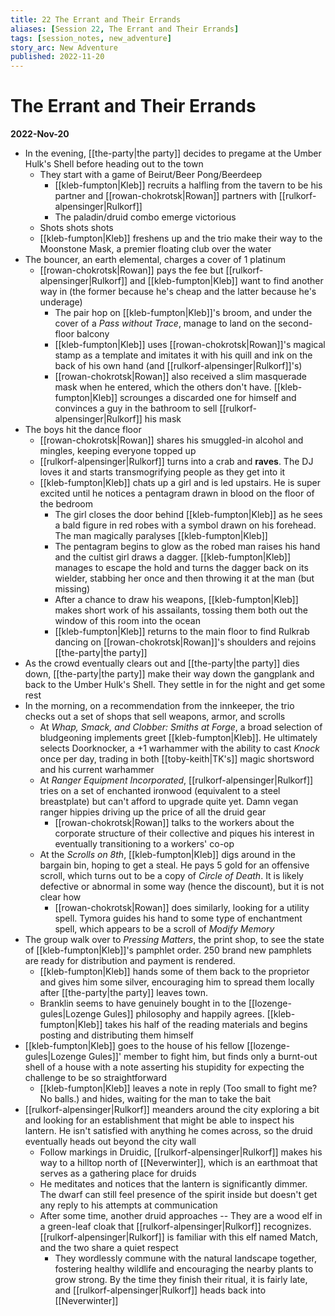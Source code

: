 ```yaml
---
title: 22 The Errant and Their Errands
aliases: [Session 22, The Errant and Their Errands]
tags: [session_notes, new_adventure]
story_arc: New Adventure
published: 2022-11-20
---
```

# The Errant and Their Errands
**2022-Nov-20**

- In the evening, [[the-party|the party]] decides to pregame at the Umber Hulk's Shell before heading out to the town
	- They start with a game of Beirut/Beer Pong/Beerdeep
		- [[kleb-fumpton|Kleb]] recruits a halfling from the tavern to be his partner and [[rowan-chokrotsk|Rowan]] partners with [[rulkorf-alpensinger|Rulkorf]]
		- The paladin/druid combo emerge victorious
	- Shots shots shots
	- [[kleb-fumpton|Kleb]] freshens up and the trio make their way to the Moonstone Mask, a premier floating club over the water
- The bouncer, an earth elemental, charges a cover of 1 platinum
	- [[rowan-chokrotsk|Rowan]] pays the fee but [[rulkorf-alpensinger|Rulkorf]] and [[kleb-fumpton|Kleb]] want to find another way in (the former because he's cheap and the latter because he's underage)
		- The pair hop on [[kleb-fumpton|Kleb]]'s broom, and under the cover of a *Pass without Trace*, manage to land on the second-floor balcony
		- [[kleb-fumpton|Kleb]] uses [[rowan-chokrotsk|Rowan]]'s magical stamp as a template and imitates it with his quill and ink on the back of his own hand (and [[rulkorf-alpensinger|Rulkorf]]'s)
		- [[rowan-chokrotsk|Rowan]] also received a slim masquerade mask when he entered, which the others don't have. [[kleb-fumpton|Kleb]] scrounges a discarded one for himself and convinces a guy in the bathroom to sell [[rulkorf-alpensinger|Rulkorf]] his mask
- The boys hit the dance floor
	- [[rowan-chokrotsk|Rowan]] shares his smuggled-in alcohol and mingles, keeping everyone topped up
	- [[rulkorf-alpensinger|Rulkorf]] turns into a crab and **raves**. The DJ loves it and starts transmogrifying people as they get into it
	- [[kleb-fumpton|Kleb]] chats up a girl and is led upstairs. He is super excited until he notices a pentagram drawn in blood on the floor of the bedroom
		- The girl closes the door behind [[kleb-fumpton|Kleb]] as he sees a bald figure in red robes with a symbol drawn on his forehead. The man magically paralyses [[kleb-fumpton|Kleb]]
		- The pentagram begins to glow as the robed man raises his hand and the cultist girl draws a dagger. [[kleb-fumpton|Kleb]] manages to escape the hold and turns the dagger back on its wielder, stabbing her once and then throwing it at the man (but missing)
		- After a chance to draw his weapons, [[kleb-fumpton|Kleb]] makes short work of his assailants, tossing them both out the window of this room into the ocean
		- [[kleb-fumpton|Kleb]] returns to the main floor to find Rulkrab dancing on [[rowan-chokrotsk|Rowan]]'s shoulders and rejoins [[the-party|the party]]
- As the crowd eventually clears out and [[the-party|the party]] dies down, [[the-party|the party]] make their way down the gangplank and back to the Umber Hulk's Shell. They settle in for the night and get some rest
- In the morning, on a recommendation from the innkeeper, the trio checks out a set of shops that sell weapons, armor, and scrolls
	- At *Whap, Smack, and Clobber: Smiths at Forge*, a broad selection of bludgeoning implements greet [[kleb-fumpton|Kleb]]. He ultimately selects Doorknocker, a +1 warhammer with the ability to cast *Knock* once per day, trading in both [[toby-keith|TK's]] magic shortsword and his current warhammer
	- At *Ranger Equipment Incorporated*, [[rulkorf-alpensinger|Rulkorf]] tries on a set of enchanted ironwood (equivalent to a steel breastplate) but can't afford to upgrade quite yet. Damn vegan ranger hippies driving up the price of all the druid gear
		- [[rowan-chokrotsk|Rowan]] talks to the workers about the corporate structure of their collective and piques his interest in eventually transitioning to a workers' co-op
	- At the *Scrolls on 8th*, [[kleb-fumpton|Kleb]] digs around in the bargain bin, hoping to get a  steal. He pays 5 gold for an offensive scroll, which turns out to be a copy of *Circle of Death*. It is likely defective or abnormal in some way (hence the discount), but it is not clear how
		- [[rowan-chokrotsk|Rowan]] does similarly, looking for a utility spell. Tymora guides his hand to some type of enchantment spell, which appears to be a scroll of *Modify Memory*
- The group walk over to *Pressing Matters*, the print shop, to see the state of [[kleb-fumpton|Kleb]]'s pamphlet order. 250 brand new pamphlets are ready for distribution and payment is rendered.
	- [[kleb-fumpton|Kleb]] hands some of them back to the proprietor and gives him some silver, encouraging him to spread them locally after [[the-party|the party]] leaves town.
	- Branklin seems to have genuinely bought in to the [[lozenge-gules|Lozenge Gules]] philosophy and happily agrees. [[kleb-fumpton|Kleb]] takes his half of the reading materials and begins posting and distributing them himself
- [[kleb-fumpton|Kleb]] goes to the house of his fellow [[lozenge-gules|Lozenge Gules]]' member to fight him, but finds only a burnt-out shell of a house with a note asserting his stupidity for expecting the challenge to be so straightforward
	- [[kleb-fumpton|Kleb]] leaves a note in reply (Too small to fight me? No balls.) and hides, waiting for the man to take the bait
- [[rulkorf-alpensinger|Rulkorf]] meanders around the city exploring a bit and looking for an establishment that might be able to inspect his lantern. He isn't satisfied with anything he comes across, so the druid eventually heads out beyond the city wall
	- Follow markings in Druidic, [[rulkorf-alpensinger|Rulkorf]] makes his way to a hilltop north of [[Neverwinter]], which is an earthmoat that serves as a gathering place for druids
	- He meditates and notices that the lantern is significantly dimmer. The dwarf can still feel presence of the spirit inside but doesn't get any reply to his attempts at communication
	- After some time, another druid approaches -- They are a wood elf in a green-leaf cloak that [[rulkorf-alpensinger|Rulkorf]] recognizes. [[rulkorf-alpensinger|Rulkorf]] is familiar with this elf named Match, and the two share a quiet respect
		- They wordlessly commune with the natural landscape together, fostering healthy wildlife and encouraging the nearby plants to grow strong. By the time they finish their ritual, it is fairly late, and [[rulkorf-alpensinger|Rulkorf]] heads back into [[Neverwinter]]
